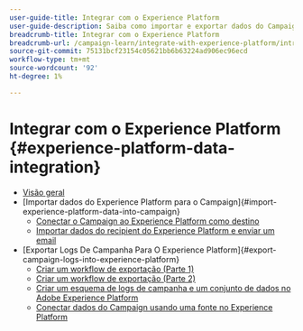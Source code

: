```yaml
---
user-guide-title: Integrar com o Experience Platform
user-guide-description: Saiba como importar e exportar dados do Campaign e do Experience Cloud, permitindo a comunicação entre as duas soluções.
breadcrumb-title: Integrar com o Experience Platform
breadcrumb-url: /campaign-learn/integrate-with-experience-platform/introduction.html
source-git-commit: 75131bcf23154c05621bb6b63224ad906ec96ecd
workflow-type: tm+mt
source-wordcount: '92'
ht-degree: 1%

---
```



# Integrar com o Experience Platform {#experience-platform-data-integration}

+ [Visão geral](/help/tutorial-integrate-with-experience-platform/overview.md)
+ [Importar dados do Experience Platform para o Campaign]{#import-experience-platform-data-into-campaign}
   + [Conectar o Campaign ao Experience Platform como destino](/help/tutorial-integrate-with-experience-platform/connect-campaign-to-experience-platform-as-destination.md)
   + [Importar dados do recipient do Experience Platform e enviar um email](/help/tutorial-integrate-with-experience-platform/import-recipient-data-from-platform.md)
+ [Exportar Logs De Campanha Para O Experience Platform]{#export-campaign-logs-into-experience-platform}
   + [Criar um workflow de exportação (Parte 1)](/help/tutorial-integrate-with-experience-platform/workflow-to-find-last-modified-date.md)
   + [Criar um workflow de exportação (Parte 2)](/help/tutorial-integrate-with-experience-platform/extract-format-save-data-to-external-account.md)
   + [Criar um esquema de logs de campanha e um conjunto de dados no Adobe Experience Platform](/help/tutorial-integrate-with-experience-platform/create-a-campaign-logs-schema-and-dataset-in-experience-platform.md)
   + [Conectar dados do Campaign usando uma fonte no Experience Platform](/help/tutorial-integrate-with-experience-platform/connect-campaign-data-using-s3-as-source-on-platform.md)
